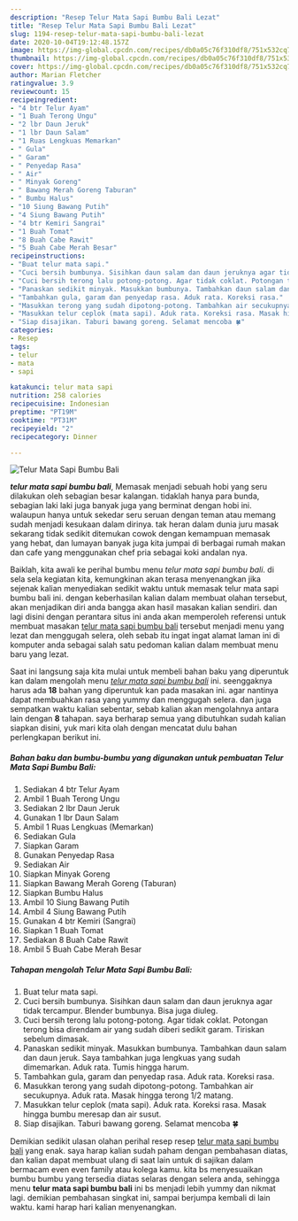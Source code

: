 ```yaml
---
description: "Resep Telur Mata Sapi Bumbu Bali Lezat"
title: "Resep Telur Mata Sapi Bumbu Bali Lezat"
slug: 1194-resep-telur-mata-sapi-bumbu-bali-lezat
date: 2020-10-04T19:12:48.157Z
image: https://img-global.cpcdn.com/recipes/db0a05c76f310df8/751x532cq70/telur-mata-sapi-bumbu-bali-foto-resep-utama.jpg
thumbnail: https://img-global.cpcdn.com/recipes/db0a05c76f310df8/751x532cq70/telur-mata-sapi-bumbu-bali-foto-resep-utama.jpg
cover: https://img-global.cpcdn.com/recipes/db0a05c76f310df8/751x532cq70/telur-mata-sapi-bumbu-bali-foto-resep-utama.jpg
author: Marian Fletcher
ratingvalue: 3.9
reviewcount: 15
recipeingredient:
- "4 btr Telur Ayam"
- "1 Buah Terong Ungu"
- "2 lbr Daun Jeruk"
- "1 lbr Daun Salam"
- "1 Ruas Lengkuas Memarkan"
- " Gula"
- " Garam"
- " Penyedap Rasa"
- " Air"
- " Minyak Goreng"
- " Bawang Merah Goreng Taburan"
- " Bumbu Halus"
- "10 Siung Bawang Putih"
- "4 Siung Bawang Putih"
- "4 btr Kemiri Sangrai"
- "1 Buah Tomat"
- "8 Buah Cabe Rawit"
- "5 Buah Cabe Merah Besar"
recipeinstructions:
- "Buat telur mata sapi."
- "Cuci bersih bumbunya. Sisihkan daun salam dan daun jeruknya agar tidak tercampur. Blender bumbunya. Bisa juga diuleg."
- "Cuci bersih terong lalu potong-potong. Agar tidak coklat. Potongan terong bisa direndam air yang sudah diberi sedikit garam. Tiriskan sebelum dimasak."
- "Panaskan sedikit minyak. Masukkan bumbunya. Tambahkan daun salam dan daun jeruk. Saya tambahkan juga lengkuas yang sudah dimemarkan. Aduk rata. Tumis hingga harum."
- "Tambahkan gula, garam dan penyedap rasa. Aduk rata. Koreksi rasa."
- "Masukkan terong yang sudah dipotong-potong. Tambahkan air secukupnya. Aduk rata. Masak hingga terong 1/2 matang."
- "Masukkan telur ceplok (mata sapi). Aduk rata. Koreksi rasa. Masak hingga bumbu meresap dan air susut."
- "Siap disajikan. Taburi bawang goreng. Selamat mencoba 🍀"
categories:
- Resep
tags:
- telur
- mata
- sapi

katakunci: telur mata sapi 
nutrition: 258 calories
recipecuisine: Indonesian
preptime: "PT19M"
cooktime: "PT31M"
recipeyield: "2"
recipecategory: Dinner

---
```



![Telur Mata Sapi Bumbu Bali](https://img-global.cpcdn.com/recipes/db0a05c76f310df8/751x532cq70/telur-mata-sapi-bumbu-bali-foto-resep-utama.jpg)

<b><i>telur mata sapi bumbu bali</i></b>, Memasak menjadi sebuah hobi yang seru dilakukan oleh sebagian besar kalangan. tidaklah hanya para bunda, sebagian laki laki juga banyak juga yang berminat dengan hobi ini. walaupun hanya untuk sekedar seru seruan dengan teman atau memang sudah menjadi kesukaan dalam dirinya. tak heran dalam dunia juru masak sekarang tidak sedikit ditemukan cowok dengan kemampuan memasak yang hebat, dan lumayan banyak juga kita jumpai di berbagai rumah makan dan cafe yang menggunakan chef pria sebagai koki andalan nya.

Baiklah, kita awali ke perihal bumbu menu <i>telur mata sapi bumbu bali</i>. di sela sela kegiatan kita, kemungkinan akan terasa menyenangkan jika sejenak kalian menyediakan sedikit waktu untuk memasak telur mata sapi bumbu bali ini. dengan keberhasilan kalian dalam membuat olahan tersebut, akan menjadikan diri anda bangga akan hasil masakan kalian sendiri. dan lagi disini dengan perantara situs ini anda akan memperoleh referensi untuk membuat masakan <u>telur mata sapi bumbu bali</u> tersebut menjadi menu yang lezat dan menggugah selera, oleh sebab itu ingat ingat alamat laman ini di komputer anda sebagai salah satu pedoman kalian dalam membuat menu baru yang lezat.




Saat ini langsung saja kita mulai untuk membeli bahan baku yang diperuntuk kan dalam mengolah menu <u><i>telur mata sapi bumbu bali</i></u> ini. seenggaknya harus ada <b>18</b> bahan yang diperuntuk kan pada masakan ini. agar nantinya dapat membuahkan rasa yang yummy dan menggugah selera. dan juga sempatkan waktu kalian sebentar, sebab kalian akan mengolahnya antara lain dengan <b>8</b> tahapan. saya berharap semua yang dibutuhkan sudah kalian siapkan disini, yuk mari kita olah dengan mencatat dulu bahan perlengkapan berikut ini.

<!--inarticleads1-->

##### Bahan baku dan bumbu-bumbu yang digunakan untuk pembuatan Telur Mata Sapi Bumbu Bali:

1. Sediakan 4 btr Telur Ayam
1. Ambil 1 Buah Terong Ungu
1. Sediakan 2 lbr Daun Jeruk
1. Gunakan 1 lbr Daun Salam
1. Ambil 1 Ruas Lengkuas (Memarkan)
1. Sediakan  Gula
1. Siapkan  Garam
1. Gunakan  Penyedap Rasa
1. Sediakan  Air
1. Siapkan  Minyak Goreng
1. Siapkan  Bawang Merah Goreng (Taburan)
1. Siapkan  Bumbu Halus
1. Ambil 10 Siung Bawang Putih
1. Ambil 4 Siung Bawang Putih
1. Gunakan 4 btr Kemiri (Sangrai)
1. Siapkan 1 Buah Tomat
1. Sediakan 8 Buah Cabe Rawit
1. Ambil 5 Buah Cabe Merah Besar




<!--inarticleads2-->

##### Tahapan mengolah Telur Mata Sapi Bumbu Bali:

1. Buat telur mata sapi.
1. Cuci bersih bumbunya. Sisihkan daun salam dan daun jeruknya agar tidak tercampur. Blender bumbunya. Bisa juga diuleg.
1. Cuci bersih terong lalu potong-potong. Agar tidak coklat. Potongan terong bisa direndam air yang sudah diberi sedikit garam. Tiriskan sebelum dimasak.
1. Panaskan sedikit minyak. Masukkan bumbunya. Tambahkan daun salam dan daun jeruk. Saya tambahkan juga lengkuas yang sudah dimemarkan. Aduk rata. Tumis hingga harum.
1. Tambahkan gula, garam dan penyedap rasa. Aduk rata. Koreksi rasa.
1. Masukkan terong yang sudah dipotong-potong. Tambahkan air secukupnya. Aduk rata. Masak hingga terong 1/2 matang.
1. Masukkan telur ceplok (mata sapi). Aduk rata. Koreksi rasa. Masak hingga bumbu meresap dan air susut.
1. Siap disajikan. Taburi bawang goreng. Selamat mencoba 🍀




Demikian sedikit ulasan olahan perihal resep resep <u>telur mata sapi bumbu bali</u> yang enak. saya harap kalian sudah paham dengan pembahasan diatas, dan kalian dapat membuat ulang di saat lain untuk di sajikan dalam bermacam even even family atau kolega kamu. kita bs menyesuaikan bumbu bumbu yang tersedia diatas selaras dengan selera anda, sehingga menu <b>telur mata sapi bumbu bali</b> ini bs menjadi lebih yummy dan nikmat lagi. demikian pembahasan singkat ini, sampai berjumpa kembali di lain waktu. kami harap hari kalian menyenangkan.
